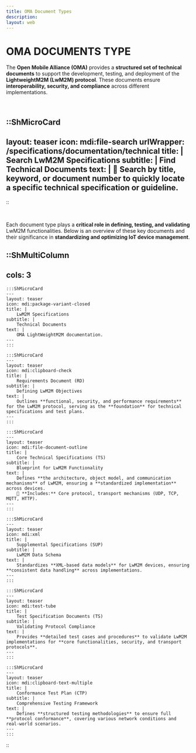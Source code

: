 ```yaml
---
title: OMA Document Types
description:
layout: web
---
```

# OMA DOCUMENTS TYPE

The **Open Mobile Alliance (OMA)** provides a **structured set of technical documents** to support the development, testing, and deployment of the **LightweightM2M (LwM2M) protocol**. These documents ensure **interoperability, security, and compliance** across different implementations.  

</br>

::ShMicroCard
---
layout: teaser
icon: mdi:file-search
urlWrapper: /specifications/documentation/technical
title: |
    Search LwM2M Specifications
subtitle: |
    Find Technical Documents
text: |
    🔎 Search by **title, keyword, or document number** to quickly locate a specific technical specification or guideline.
---
::

</br>

Each document type plays a **critical role in defining, testing, and validating** LwM2M functionalities. Below is an overview of these key documents and their significance in **standardizing and optimizing IoT device management**.

::ShMultiColumn
---
cols: 3
---

    :::ShMicroCard
    ---
    layout: teaser
    icon: mdi:package-variant-closed
    title: |
        LwM2M Specifications
    subtitle: |
        Technical Documents
    text: |
        OMA LightWeightM2M documentation.
    ---
    :::

    :::ShMicroCard
    ---
    layout: teaser
    icon: mdi:clipboard-check
    title: |
        Requirements Document (RD)
    subtitle: |
        Defining LwM2M Objectives
    text: |
        Outlines **functional, security, and performance requirements** for the LwM2M protocol, serving as the **foundation** for technical specifications and test plans.
    ---
    :::

    :::ShMicroCard
    ---
    layout: teaser
    icon: mdi:file-document-outline
    title: |
        Core Technical Specifications (TS)
    subtitle: |
        Blueprint for LwM2M Functionality
    text: |
        Defines **the architecture, object model, and communication mechanisms** of LwM2M, ensuring a **standardized implementation** across devices.  
        📄 **Includes:** Core protocol, transport mechanisms (UDP, TCP, MQTT, HTTP).
    ---
    :::

    :::ShMicroCard
    ---
    layout: teaser
    icon: mdi:xml
    title: |
        Supplemental Specifications (SUP)
    subtitle: |
        LwM2M Data Schema
    text: |
        Standardizes **XML-based data models** for LwM2M devices, ensuring **consistent data handling** across implementations.
    ---
    :::

    :::ShMicroCard
    ---
    layout: teaser
    icon: mdi:test-tube
    title: |
        Test Specification Documents (TS)
    subtitle: |
        Validating Protocol Compliance
    text: |
        Provides **detailed test cases and procedures** to validate LwM2M implementations for **core functionalities, security, and transport protocols**.
    ---
    :::

    :::ShMicroCard
    ---
    layout: teaser
    icon: mdi:clipboard-text-multiple
    title: |
        Conformance Test Plan (CTP)
    subtitle: |
        Comprehensive Testing Framework
    text: |
        Defines **structured testing methodologies** to ensure full **protocol conformance**, covering various network conditions and real-world scenarios.
    ---
    :::

::